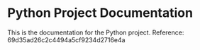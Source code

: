 # Python Project Documentation

This is the documentation for the Python project.
Reference: 69d35ad26c2c4494a5cf9234d2716e4a